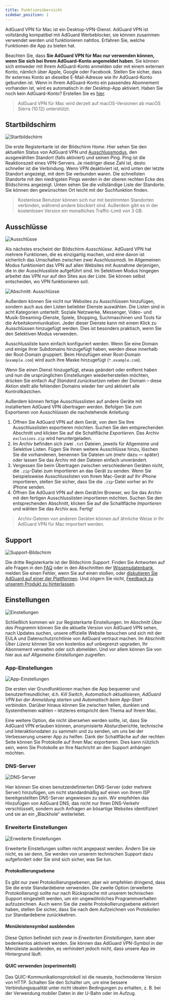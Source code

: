 ```yaml
---
title: Funktionsübersicht
sidebar_position: 1
---
```


AdGuard VPN für Mac ist ein Desktop-VPN-Dienst. AdGuard VPN ist vollständig kompatibel mit AdGuard Werbeblocker, sie können zusammen verwendet werden und funktionieren nahtlos. Erfahren Sie, welche Funktionen die App zu bieten hat.

Beachten Sie, dass **Sie AdGuard VPN für Mac nur verwenden können, wenn Sie sich bei Ihrem AdGuard-Konto angemeldet haben**. Sie können sich entweder mit Ihrem AdGuard-Konto anmelden oder mit einem externen Konto, nämlich über Apple, Google oder Facebook. Stellen Sie sicher, dass Ihr externes Konto an dieselbe E-Mail-Adresse wie Ihr AdGuard-Konto gebunden ist. Wenn in Ihrem AdGuard-Konto ein passendes Abonnement vorhanden ist, wird es automatisch in der Desktop-App aktiviert. Haben Sie noch kein AdGuard-Konto? Erstellen Sie es [hier](https://auth.adguard.com/registration.html).

> AdGuard VPN für Mac wird derzeit auf macOS-Versionen ab macOS Sierra (10.12) unterstützt.

## Startbildschirm

![Startbildschirm](https://cdn.adguardvpn.com/content/kb/vpn/mac/main_en.png)

Die erste Registerkarte ist der Bildschirm *Home*. Hier sehen Sie den aktuellen Status von AdGuard VPN und [Ausschlussmodus](#exclusions), den ausgewählten Standort (falls aktiviert) und seinen Ping. Ping ist die Reaktionszeit eines VPN-Servers. Je niedriger diese Zahl ist, desto schneller ist die Verbindung. Wenn VPN deaktiviert ist, wird unten der letzte Standort angezeigt, mit dem Sie verbunden waren. Die schnellsten Standorte mit den niedrigsten Pings werden in der oberen rechten Ecke des Bildschirms angezeigt. Unten sehen Sie die vollständige Liste der Standorte. Sie können den gewünschten Ort leicht mit der Suchfunktion finden.

> Kostenlose Benutzer können sich nur mit bestimmten Standorten verbinden, während andere blockiert sind. Außerdem gibt es in der kostenlosen Version ein monatliches Traffic-Limit von 3 GB.

## Ausschlüsse

![Ausschlüsse](https://cdn.adguardvpn.com/content/kb/vpn/mac/exclusions_en.png)

Als nächstes erscheint der Bildschirm *Ausschlüsse*. AdGuard VPN hat mehrere Funktionen, die es einzigartig machen, und eine davon ist sicherlich das Umschalten zwischen zwei Auschlussmodi. Im Allgemeinen Modus funktioniert das VPN auf allen Websites mit Ausnahme derjenigen, die in der Ausschlussliste aufgeführt sind. Im Selektiven Modus hingegen arbeitet das VPN nur auf den Sites aus der Liste. Sie können selbst entscheiden, wo VPN funktionieren soll.

![Abschnitt: Ausschlüsse](https://cdn.adguardvpn.com/content/kb/vpn/mac/services_en.png)

Außerdem können Sie nicht nur Websites zu Ausschlüssen hinzufügen, sondern auch aus den Listen beliebter Dienste auswählen. Die Listen sind in acht Kategorien unterteilt: Soziale Netzwerke, Messenger, Video- und Musik-Streaming-Dienste, Spiele, Shopping, Suchmaschinen und Tools für die Arbeitskommunikation. Jeder dieser Dienste kann mit einem Klick zu Ausschlüssen hinzugefügt werden. Dies ist besonders praktisch, wenn Sie den Selektiven Modus verwenden.

Ausschlussliste kann einfach konfiguriert werden. Wenn Sie eine Domain und einige ihrer Subdomains hinzugefügt haben, werden diese innerhalb der Root-Domain gruppiert. Beim Hinzufügen einer Root-Domain (`example.com`) wird auch ihre Maske hinzugefügt (`*.example.com`).

Wenn Sie einen Dienst hinzugefügt, etwas geändert oder entfernt haben und nun die ursprünglichen Einstellungen wiederherstellen möchten, drücken Sie einfach *Auf Standard zurücksetzen* neben der Domain – diese Aktion stellt alle fehlenden Domains wieder her und aktiviert alle Kontrollkästchen.

Außerdem können fertige Ausschlusslisten auf andere Geräte mit installiertem AdGuard VPN übertragen werden. Befolgen Sie zum Exportieren von Ausschlüssen die nachstehende Anleitung:

1. Öffnen Sie AdGuard VPN auf dem Gerät, von dem Sie Ihre Ausschlusslisten exportieren möchten. Suchen Sie den entsprechenden Abschnitt und klicken Sie auf die Schaltfläche *Exportieren*. Das Archiv `exclusions.zip` wird heruntergeladen.
2. Im Archiv befinden sich zwei `.txt` Dateien, jeweils für Allgemeine und Selektive Listen. Fügen Sie ihnen weitere Ausschlüsse hinzu, löschen Sie die vorhandenen, benennen Sie Dateien um (mehr dazu — später) oder lassen Sie das Archiv mit den Dateien einfach unverändert.
3. Vergessen Sie beim Übertragen zwischen verschiedenen Geräten nicht, die `.zip`-Datei zum Importieren an das Gerät zu senden. Wenn Sie beispielsweise Ausschlusslisten von Ihrem Mac-Gerät auf Ihr iPhone importieren, stellen Sie sicher, dass Sie die `.zip`-Datei vorher an Ihr iPhone senden.
4. Öffnen Sie AdGuard VPN auf dem Gerät/im Browser, wo Sie das Archiv mit den fertigen Ausschlusslisten importieren möchten. Suchen Sie den entsprechenden Abschnitt, klicken Sie auf die Schaltfläche *Importieren* und wählen Sie das Archiv aus. Fertig!

> Archiv-Dateien von anderen Geräten können auf ähnliche Weise in Ihr AdGuard VPN für Mac importiert werden.

## Support

![Support-Bildschirm](https://cdn.adguardvpn.com/content/kb/vpn/mac/support_en.png)

Die dritte Registerkarte ist der Bildschirm *Support*. Finden Sie Antworten auf alle Fragen in den [FAQ](https://adguard-vpn.com/en/welcome.html#faq) oder in den Abschnitten der [Wissensdatenbank](/intro.md), melden Sie einen Fehler, wenn Sie auf einen stoßen, oder [diskutieren Sie AdGuard auf einer der Plattformen](https://adguard.com/en/discuss.html). Und zögern Sie nicht, [Feedback zu unserem Produkt zu hinterlassen](https://surveys.adguard.com/en/vpn_mac/form.html).

## Einstellungen

![Einstellungen](https://cdn.adguardvpn.com/content/kb/vpn/mac/settings_en.png)

Schließlich kommen wir zur Registerkarte Einstellungen. Im Abschnitt *Über das Programm* können Sie die aktuelle Version von AdGuard VPN sehen, nach Updates suchen, unsere offizielle Website besuchen und sich mit der EULA und Datenschutzrichtlinie von AdGuard vertraut machen. Im Abschnitt *Über Lizenz* können Sie von kostenlos auf unbegrenzt upgraden, Ihr Abonnement verwalten oder sich abmelden. Und vor allem können Sie von hier aus auf *Allgemeine Einstellungen* zugreifen.

### App-Einstellungen

![App-Einstellungen](https://cdn.adguardvpn.com/content/kb/vpn/mac/general-settings_en.png)

Die ersten vier Grundfunktionen machen die App bequemer und benutzerfreundlicher, d.h. *Kill Switch*, *Automatisch aktualisieren*, *AdGuard VPN bei der Anmeldung starten* und *Automatisch beim App-Start verbinden*. Darüber hinaus können Sie zwischen hellen, dunklen und Systemthemen wählen – letzteres entspricht dem Thema auf Ihrem Mac.

Eine weitere Option, die nicht übersehen werden sollte, ist, dass Sie AdGuard VPN erlauben können, anonymisierte Absturzberichte, technische und Interaktionsdaten zu sammeln und zu senden, um uns bei der Verbesserung unserer App zu helfen. Dank der Schaltfläche auf der rechten Seite können Sie Protokolle auf Ihren Mac exportieren. Dies kann nützlich sein, wenn Sie Protokolle an Ihre Nachricht an den Support anhängen möchten.

### DNS-Server

![DNS-Server](https://cdn.adguardvpn.com/content/kb/vpn/mac/dns_en.png)

Hier können Sie einen benutzerdefinierten DNS-Server (oder mehrere Server) hinzufügen, um nicht standardmäßig auf einen von Ihrem ISP bereitgestellten DNS-Server angewiesen zu sein. Wir empfehlen das Hinzufügen von AdGuard DNS, das nicht nur Ihren DNS-Verkehr verschlüsselt, sondern auch Anfragen an bösartige Websites identifiziert und sie an ein „Blackhole“ weiterleitet.

### Erweiterte Einstellungen

![Erweiterte Einstellungen](https://cdn.adguardvpn.com/content/kb/vpn/mac/advanced-settings_en.png)

Erweiterte Einstellungen sollten nicht angepasst werden. Ändern Sie sie nicht, es sei denn, Sie werden von unserem technischen Support dazu aufgefordert oder Sie sind sich sicher, was Sie tun.

#### Protokollierungsebene
Es gibt nur zwei Protokollierungsebenen, aber wir empfehlen dringend, dass Sie die erste Standardebene verwenden. Die zweite Option (erweiterte Protokollierung) sollte nur nach Rücksprache mit unserem technischen Support eingestellt werden, um ein ungewöhnliches Programmverhalten aufzuzeichnen. Auch wenn Sie die zweite Protokollierungsebene aktiviert haben, stellen Sie sicher, dass Sie nach dem Aufzeichnen von Protokollen zur Standardebene zurückkehren.

#### Menüleistensymbol ausblenden
Diese Option befindet sich zwar in *Erweiterten Einstellungen*, kann aber bedenkenlos aktiviert werden. Sie können das AdGuard VPN-Symbol in der Menüleiste ausblenden, es verhindert jedoch nicht, dass unsere App im Hintergrund läuft.

#### QUIC verwenden (experimentell)

Das QUIC-Kommunikationsprotokoll ist die neueste, hochmoderne Version von HTTP. Schalten Sie den Schalter um, um eine bessere Verbindungsqualität unter nicht idealen Bedingungen zu erhalten, z. B. bei der Verwendung mobiler Daten in der U-Bahn oder im Aufzug.
